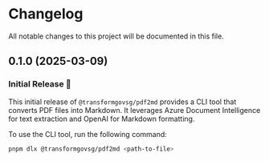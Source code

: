 # Changelog

All notable changes to this project will be documented in this file.

## 0.1.0 (2025-03-09)

### Initial Release 🚀

This initial release of `@transformgovsg/pdf2md` provides a CLI tool that converts PDF files into Markdown. It leverages Azure Document Intelligence for text extraction and OpenAI for Markdown formatting.

To use the CLI tool, run the following command:

```sh
pnpm dlx @transformgovsg/pdf2md <path-to-file>
```
